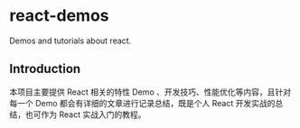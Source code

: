 # react-demos

Demos and tutorials about react.

## Introduction

本项目主要提供 React 相关的特性 Demo 、开发技巧、性能优化等内容，且针对每一个 Demo 都会有详细的文章进行记录总结，既是个人 React 开发实战的总结，也可作为 React 实战入门的教程。
